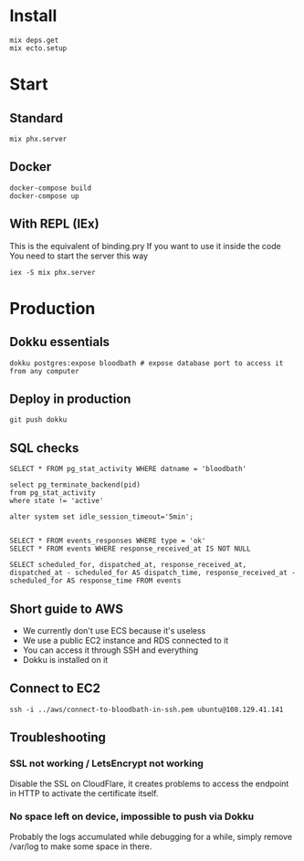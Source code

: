 # Install

```
mix deps.get
mix ecto.setup
```

# Start

## Standard

```
mix phx.server
```

## Docker

```
docker-compose build
docker-compose up
```

## With REPL (IEx)
This is the equivalent of binding.pry
If you want to use it inside the code
You need to start the server this way

```
iex -S mix phx.server
```

# Production
## Dokku essentials

```
dokku postgres:expose bloodbath # expose database port to access it from any computer
```

## Deploy in production

```
git push dokku
```

## SQL checks

```
SELECT * FROM pg_stat_activity WHERE datname = 'bloodbath'

select pg_terminate_backend(pid)
from pg_stat_activity
where state != 'active'

alter system set idle_session_timeout='5min';


SELECT * FROM events_responses WHERE type = 'ok'
SELECT * FROM events WHERE response_received_at IS NOT NULL

SELECT scheduled_for, dispatched_at, response_received_at, dispatched_at - scheduled_for AS dispatch_time, response_received_at - scheduled_for AS response_time FROM events

```

## Short guide to AWS

- We currently don't use ECS because it's useless
- We use a public EC2 instance and RDS connected to it
- You can access it through SSH and everything
- Dokku is installed on it

## Connect to EC2

```
ssh -i ../aws/connect-to-bloodbath-in-ssh.pem ubuntu@108.129.41.141
```

## Troubleshooting

### SSL not working / LetsEncrypt not working

Disable the SSL on CloudFlare, it creates problems to access the endpoint in HTTP to activate the certificate itself.

### No space left on device, impossible to push via Dokku

Probably the logs accumulated while debugging for a while, simply remove /var/log to make some space in there.